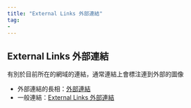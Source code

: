 ```yaml
---
title: "External Links 外部連結"
tag: 
- 
---
```


##  External Links 外部連結
有別於目前所在的網域的連結，通常連結上會標注連到外部的圖像

- 外部連結的長相：[外部連結](https://moz.com/learn/seo/external-link)
- 一般連結：[External Links 外部連結](External%20Links%20外部連結.md)